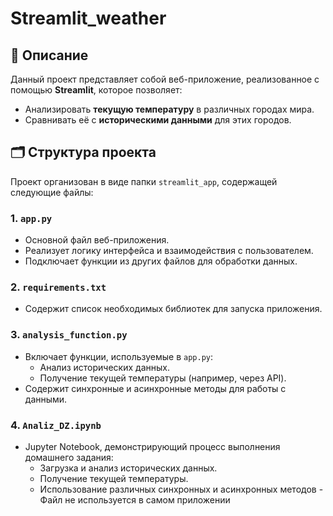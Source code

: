 # Streamlit_weather

## 📜 Описание
Данный проект представляет собой веб-приложение, реализованное с помощью **Streamlit**, которое позволяет:
- Анализировать **текущую температуру** в различных городах мира.
- Сравнивать её с **историческими данными** для этих городов.

## 🗂️ Структура проекта
Проект организован в виде папки `streamlit_app`, содержащей следующие файлы:

### 1. **`app.py`**
   - Основной файл веб-приложения.
   - Реализует логику интерфейса и взаимодействия с пользователем.
   - Подключает функции из других файлов для обработки данных.

### 2. **`requirements.txt`**
   - Содержит список необходимых библиотек для запуска приложения.

### 3. **`analysis_function.py`**
   - Включает функции, используемые в `app.py`:
     - Анализ исторических данных.
     - Получение текущей температуры (например, через API).
   - Содержит синхронные и асинхронные методы для работы с данными.

### 4. **`Analiz_DZ.ipynb`**
   - Jupyter Notebook, демонстрирующий процесс выполнения домашнего задания:
     - Загрузка и анализ исторических данных.
     - Получение текущей температуры.
     - Использование различных синхронных и асинхронных методов
    -  Файл не используется в самом приложении
    
